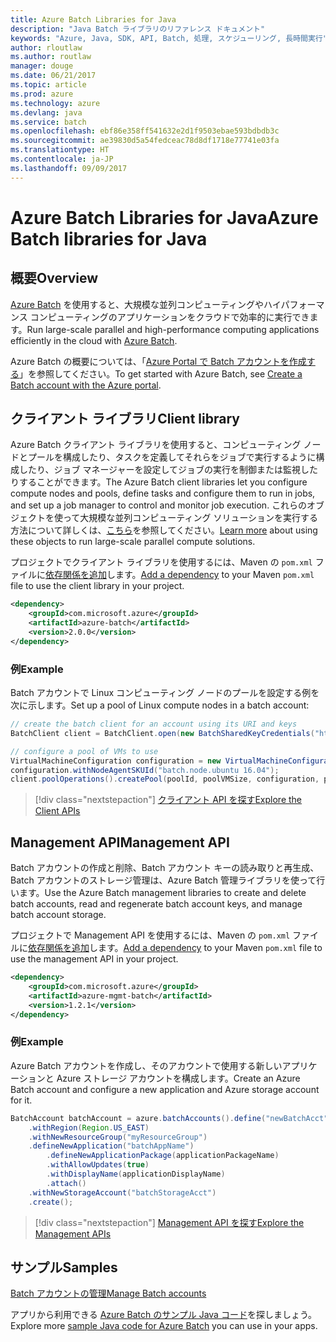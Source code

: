 ```yaml
---
title: Azure Batch Libraries for Java
description: "Java Batch ライブラリのリファレンス ドキュメント"
keywords: "Azure, Java, SDK, API, Batch, 処理, スケジューリング, 長時間実行"
author: rloutlaw
ms.author: routlaw
manager: douge
ms.date: 06/21/2017
ms.topic: article
ms.prod: azure
ms.technology: azure
ms.devlang: java
ms.service: batch
ms.openlocfilehash: ebf86e358ff541632e2d1f9503ebae593bdbdb3c
ms.sourcegitcommit: ae39830d5a54fedceac78d8df1718e77741e03fa
ms.translationtype: HT
ms.contentlocale: ja-JP
ms.lasthandoff: 09/09/2017
---
```

# <a name="azure-batch-libraries-for-java"></a><span data-ttu-id="656f9-104">Azure Batch Libraries for Java</span><span class="sxs-lookup"><span data-stu-id="656f9-104">Azure Batch libraries for Java</span></span>

## <a name="overview"></a><span data-ttu-id="656f9-105">概要</span><span class="sxs-lookup"><span data-stu-id="656f9-105">Overview</span></span>

<span data-ttu-id="656f9-106">[Azure Batch](/azure/batch/batch-technical-overview) を使用すると、大規模な並列コンピューティングやハイパフォーマンス コンピューティングのアプリケーションをクラウドで効率的に実行できます。</span><span class="sxs-lookup"><span data-stu-id="656f9-106">Run large-scale parallel and high-performance computing applications efficiently in the cloud with [Azure Batch](/azure/batch/batch-technical-overview).</span></span>   

<span data-ttu-id="656f9-107">Azure Batch の概要については、「[Azure Portal で Batch アカウントを作成する](/azure/batch/batch-account-create-portal)」を参照してください。</span><span class="sxs-lookup"><span data-stu-id="656f9-107">To get started with Azure Batch, see [Create a Batch account with the Azure portal](/azure/batch/batch-account-create-portal).</span></span>

## <a name="client-library"></a><span data-ttu-id="656f9-108">クライアント ライブラリ</span><span class="sxs-lookup"><span data-stu-id="656f9-108">Client library</span></span>

<span data-ttu-id="656f9-109">Azure Batch クライアント ライブラリを使用すると、コンピューティング ノードとプールを構成したり、タスクを定義してそれらをジョブで実行するように構成したり、ジョブ マネージャーを設定してジョブの実行を制御または監視したりすることができます。</span><span class="sxs-lookup"><span data-stu-id="656f9-109">The Azure Batch client libraries let you configure compute nodes and pools, define tasks and configure them to run in jobs, and set up a job manager to control and monitor job execution.</span></span> <span data-ttu-id="656f9-110">これらのオブジェクトを使って大規模な並列コンピューティング ソリューションを実行する方法について詳しくは、[こちら](/azure/batch/batch-api-basics)を参照してください。</span><span class="sxs-lookup"><span data-stu-id="656f9-110">[Learn more](/azure/batch/batch-api-basics) about using these objects to run large-scale parallel compute solutions.</span></span>

<span data-ttu-id="656f9-111">プロジェクトでクライアント ライブラリを使用するには、Maven の `pom.xml` ファイルに[依存関係を追加](https://maven.apache.org/guides/getting-started/index.html#How_do_I_use_external_dependencies)します。</span><span class="sxs-lookup"><span data-stu-id="656f9-111">[Add a dependency](https://maven.apache.org/guides/getting-started/index.html#How_do_I_use_external_dependencies) to your Maven `pom.xml` file to use the client library in your project.</span></span>

```XML
<dependency>
    <groupId>com.microsoft.azure</groupId>
    <artifactId>azure-batch</artifactId>
    <version>2.0.0</version>
</dependency>
```   

### <a name="example"></a><span data-ttu-id="656f9-112">例</span><span class="sxs-lookup"><span data-stu-id="656f9-112">Example</span></span>

<span data-ttu-id="656f9-113">Batch アカウントで Linux コンピューティング ノードのプールを設定する例を次に示します。</span><span class="sxs-lookup"><span data-stu-id="656f9-113">Set up a pool of Linux compute nodes in a batch account:</span></span>

```java
// create the batch client for an account using its URI and keys
BatchClient client = BatchClient.open(new BatchSharedKeyCredentials("https://fabrikambatch.eastus.batch.azure.com", "fabrikambatch", batchKey));

// configure a pool of VMs to use 
VirtualMachineConfiguration configuration = new VirtualMachineConfiguration();
configuration.withNodeAgentSKUId("batch.node.ubuntu 16.04");
client.poolOperations().createPool(poolId, poolVMSize, configuration, poolVMCount);
```

> [!div class="nextstepaction"]
> [<span data-ttu-id="656f9-114">クライアント API を探す</span><span class="sxs-lookup"><span data-stu-id="656f9-114">Explore the Client APIs</span></span>](/java/api/overview/azure/batch/clientlibrary)


## <a name="management-api"></a><span data-ttu-id="656f9-115">Management API</span><span class="sxs-lookup"><span data-stu-id="656f9-115">Management API</span></span>

<span data-ttu-id="656f9-116">Batch アカウントの作成と削除、Batch アカウント キーの読み取りと再生成、Batch アカウントのストレージ管理は、Azure Batch 管理ライブラリを使って行います。</span><span class="sxs-lookup"><span data-stu-id="656f9-116">Use the Azure Batch management libraries to create and delete batch accounts, read and regenerate batch account keys, and manage batch account storage.</span></span>

<span data-ttu-id="656f9-117">プロジェクトで Management API を使用するには、Maven の `pom.xml` ファイルに[依存関係を追加](https://maven.apache.org/guides/getting-started/index.html#How_do_I_use_external_dependencies)します。</span><span class="sxs-lookup"><span data-stu-id="656f9-117">[Add a dependency](https://maven.apache.org/guides/getting-started/index.html#How_do_I_use_external_dependencies) to your Maven `pom.xml` file to use the management API in your project.</span></span>

```XML
<dependency>
    <groupId>com.microsoft.azure</groupId>
    <artifactId>azure-mgmt-batch</artifactId>
    <version>1.2.1</version>
</dependency>
```

### <a name="example"></a><span data-ttu-id="656f9-118">例</span><span class="sxs-lookup"><span data-stu-id="656f9-118">Example</span></span>

<span data-ttu-id="656f9-119">Azure Batch アカウントを作成し、そのアカウントで使用する新しいアプリケーションと Azure ストレージ アカウントを構成します。</span><span class="sxs-lookup"><span data-stu-id="656f9-119">Create an Azure Batch account and configure a new application and Azure storage account for it.</span></span>

```java
BatchAccount batchAccount = azure.batchAccounts().define("newBatchAcct")
    .withRegion(Region.US_EAST)
    .withNewResourceGroup("myResourceGroup")
    .defineNewApplication("batchAppName")
        .defineNewApplicationPackage(applicationPackageName)
        .withAllowUpdates(true)
        .withDisplayName(applicationDisplayName)
        .attach()
    .withNewStorageAccount("batchStorageAcct")
    .create();
```

> [!div class="nextstepaction"]
> [<span data-ttu-id="656f9-120">Management API を探す</span><span class="sxs-lookup"><span data-stu-id="656f9-120">Explore the Management APIs</span></span>](/java/api/overview/azure/batch/managementapi)


## <a name="samples"></a><span data-ttu-id="656f9-121">サンプル</span><span class="sxs-lookup"><span data-stu-id="656f9-121">Samples</span></span>

<span data-ttu-id="656f9-122">[Batch アカウントの管理][1]</span><span class="sxs-lookup"><span data-stu-id="656f9-122">[Manage Batch accounts][1]</span></span>   

<span data-ttu-id="656f9-123">アプリから利用できる [Azure Batch のサンプル Java コード](https://azure.microsoft.com/resources/samples/?platform=java&term=batch)を探しましょう。</span><span class="sxs-lookup"><span data-stu-id="656f9-123">Explore more [sample Java code for Azure Batch](https://azure.microsoft.com/resources/samples/?platform=java&term=batch) you can use in your apps.</span></span>

[1]: https://github.com/Azure-Samples/batch-java-manage-batch-accounts
